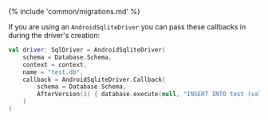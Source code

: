 {% include 'common/migrations.md' %}

If you are using an `AndroidSqliteDriver` you can pass these callbacks in during the driver's creation:

```kotlin
val driver: SqlDriver = AndroidSqliteDriver(
    schema = Database.Schema,
    context = context,
    name = "test.db",
    callback = AndroidSqliteDriver.Callback(
        schema = Database.Schema,
        AfterVersion(3) { database.execute(null, "INSERT INTO test (value) VALUES('hello')", emptyList()) },
    )
)
```
